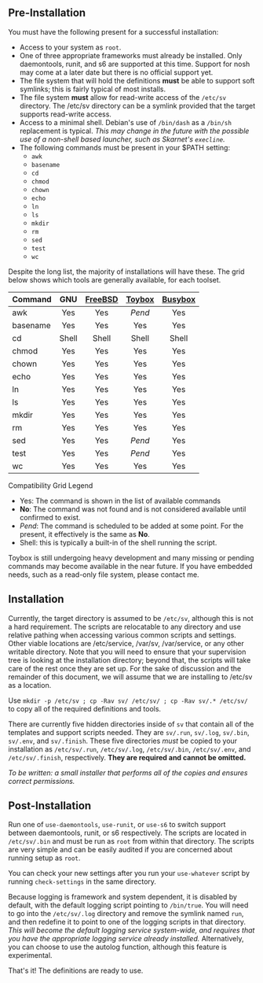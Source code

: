## Pre-Installation #
You must have the following present for a successful installation:

* Access to your system as `root`.
* One of three appropriate frameworks must already be installed.  Only daemontools, runit, and s6 are supported at this time.  Support for nosh may come at a later date but there is no official support yet.
* The file system that will hold the definitions **must** be able to support soft symlinks; this is fairly typical of most installs.
* The file system **must** allow for read-write access of the `/etc/sv` directory.  The /etc/sv directory can be a symlink provided that the target supports read-write access.
* Access to a minimal shell.  Debian's use of `/bin/dash` as a `/bin/sh` replacement is typical.  *This may change in the future with the possible use of a non-shell based launcher, such as Skarnet's `execline`.*
* The following commands must be present in your $PATH setting:
    * `awk`
    * `basename`
    * `cd`
    * `chmod`
    * `chown`
    * `echo`
    * `ln`
    * `ls`
    * `mkdir`
    * `rm`
    * `sed`
    * `test`
    * `wc`

Despite the long list, the majority of installations will have these.  The grid below shows which tools are generally available, for each toolset.

| Command  | GNU |[FreeBSD](https://www.freebsd.org/cgi/man.cgi) | [Toybox](http://landley.net/toybox/status.html) | [Busybox](http://www.busybox.net/downloads/BusyBox.html) |
| ---      | :-: | :-: |  :-:   | :-:     |
| awk      | Yes | Yes | *Pend* | Yes     |
| basename | Yes | Yes |  Yes   | Yes     |
| cd       | Shell | Shell | Shell | Shell  |
| chmod    | Yes | Yes |  Yes   | Yes     |
| chown    | Yes | Yes |  Yes   | Yes     |
| echo     | Yes | Yes |  Yes   | Yes     |
| ln       | Yes | Yes |  Yes   | Yes     |
| ls       | Yes | Yes |  Yes   | Yes     |
| mkdir    | Yes | Yes |  Yes   | Yes     |
| rm       | Yes | Yes |  Yes   | Yes     |
| sed      | Yes | Yes | *Pend* | Yes     |
| test     | Yes | Yes | *Pend* | Yes     |
| wc       | Yes | Yes |  Yes   | Yes     |

Compatibility Grid Legend

* Yes: The command is shown in the list of available commands
* **No**: The command was not found and is not considered available until confirmed to exist.
* *Pend*:  The command is scheduled to be added at some point.  For the present, it effectively is the same as **No**.
* Shell: this is typically a built-in of the shell running the script.

Toybox is still undergoing heavy development and many missing or pending commands may become available in the near future.  If you have embedded needs, such as a read-only file system, please contact me.


## Installation #

Currently, the target directory is assumed to be `/etc/sv`, although this is not a hard requirement.  The scripts are relocatable to any directory and use relative pathing when accessing various common scripts and settings.  Other viable locations are /etc/service, /var/sv, /var/service, or any other writable directory.  Note that you will need to ensure that your supervision tree is looking at the installation directory; beyond that, the scripts will take care of the rest once they are set up.  For the sake of discussion and the remainder of this document, we will assume that we are installing to /etc/sv as a location.

Use `mkdir -p /etc/sv ; cp -Rav sv/ /etc/sv/ ; cp -Rav sv/.* /etc/sv/` to copy all of the required definitions and tools.

There are currently five hidden directories inside of `sv` that contain all of the templates and support scripts needed.  They are `sv/.run`, `sv/.log`, `sv/.bin`, `sv/.env`, and `sv/.finish`.  These five directories *must* be copied to your installation as `/etc/sv/.run`, `/etc/sv/.log`, `/etc/sv/.bin`, `/etc/sv/.env`, and `/etc/sv/.finish`, respectively.  **They are required and cannot be omitted.**

*To be written: a small installer that performs all of the copies and ensures correct permissions.*

## Post-Installation #

Run one of `use-daemontools`, `use-runit`, or `use-s6` to switch support between daemontools, runit, or s6 respectively.  The scripts are located in `/etc/sv/.bin` and must be run as `root` from within that directory.  The scripts are very simple and can be easily audited if you are concerned about running setup as `root`.

You can check your new settings after you run your `use-whatever` script by running `check-settings` in the same directory.

Because logging is framework and system dependent, it is disabled by default, with the default logging script pointing to `/bin/true`.  You will need to go into the `/etc/sv/.log` directory and remove the symlink named `run`, and then redefine it to point to one of the logging scripts in that directory.  *This will become the default logging service system-wide, and requires that you have the appropriate logging service already installed.*  Alternatively, you can choose to use the autolog function, although this feature is experimental.

That's it!  The definitions are ready to use.

